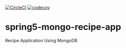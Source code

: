 [![CircleCI](https://circleci.com/gh/OlegPod/spring5-mongo-recipe-app/tree/master.svg?style=svg)](https://circleci.com/gh/OlegPod/spring5-mongo-recipe-app/tree/master)
[![codecov](https://codecov.io/gh/OlegPod/spring5-mongo-recipe-app/branch/master/graph/badge.svg)](https://codecov.io/gh/OlegPod/spring5-mongo-recipe-app)
# spring5-mongo-recipe-app
Recipe Application Using MongoDB